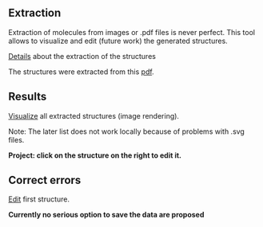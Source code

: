 ## Extraction 
Extraction of molecules from images or .pdf files is never perfect. This tool allows to visualize and edit (future work) the generated structures.

[Details](generation) about the extraction of the structures

The structures were extracted from this [pdf](unige_5398_attachment01.pdf).
## Results 
[Visualize](index2.html) all extracted structures (image rendering).

Note: The later list does not work locally because of problems with .svg files.

**Project: click on the structure on the right to edit it.**

## Correct errors 

[Edit](index3.html) first structure.

**Currently no serious option to save the data are proposed**


